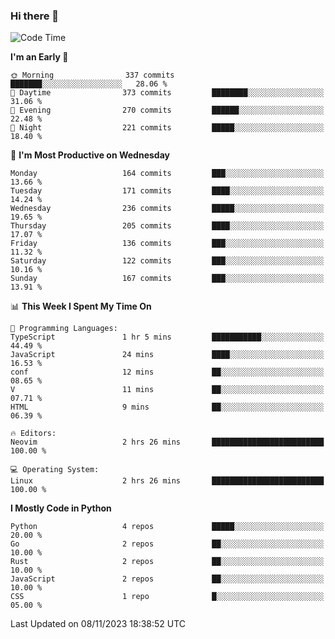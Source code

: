 ### Hi there 👋
<!--START_SECTION:waka-->
![Code Time](http://img.shields.io/badge/Code%20Time-196%20hrs%2020%20mins-blue)

**I'm an Early 🐤** 

```text
🌞 Morning                337 commits         ███████░░░░░░░░░░░░░░░░░░   28.06 % 
🌆 Daytime                373 commits         ████████░░░░░░░░░░░░░░░░░   31.06 % 
🌃 Evening                270 commits         ██████░░░░░░░░░░░░░░░░░░░   22.48 % 
🌙 Night                  221 commits         █████░░░░░░░░░░░░░░░░░░░░   18.40 % 
```
📅 **I'm Most Productive on Wednesday** 

```text
Monday                   164 commits         ███░░░░░░░░░░░░░░░░░░░░░░   13.66 % 
Tuesday                  171 commits         ████░░░░░░░░░░░░░░░░░░░░░   14.24 % 
Wednesday                236 commits         █████░░░░░░░░░░░░░░░░░░░░   19.65 % 
Thursday                 205 commits         ████░░░░░░░░░░░░░░░░░░░░░   17.07 % 
Friday                   136 commits         ███░░░░░░░░░░░░░░░░░░░░░░   11.32 % 
Saturday                 122 commits         ███░░░░░░░░░░░░░░░░░░░░░░   10.16 % 
Sunday                   167 commits         ███░░░░░░░░░░░░░░░░░░░░░░   13.91 % 
```


📊 **This Week I Spent My Time On** 

```text
💬 Programming Languages: 
TypeScript               1 hr 5 mins         ███████████░░░░░░░░░░░░░░   44.49 % 
JavaScript               24 mins             ████░░░░░░░░░░░░░░░░░░░░░   16.53 % 
conf                     12 mins             ██░░░░░░░░░░░░░░░░░░░░░░░   08.65 % 
V                        11 mins             ██░░░░░░░░░░░░░░░░░░░░░░░   07.71 % 
HTML                     9 mins              ██░░░░░░░░░░░░░░░░░░░░░░░   06.39 % 

🔥 Editors: 
Neovim                   2 hrs 26 mins       █████████████████████████   100.00 % 

💻 Operating System: 
Linux                    2 hrs 26 mins       █████████████████████████   100.00 % 
```

**I Mostly Code in Python** 

```text
Python                   4 repos             █████░░░░░░░░░░░░░░░░░░░░   20.00 % 
Go                       2 repos             ██░░░░░░░░░░░░░░░░░░░░░░░   10.00 % 
Rust                     2 repos             ██░░░░░░░░░░░░░░░░░░░░░░░   10.00 % 
JavaScript               2 repos             ██░░░░░░░░░░░░░░░░░░░░░░░   10.00 % 
CSS                      1 repo              █░░░░░░░░░░░░░░░░░░░░░░░░   05.00 % 
```




 Last Updated on 08/11/2023 18:38:52 UTC
<!--END_SECTION:waka-->

<!--
**YoganshSharma/YoganshSharma** is a ✨ _special_ ✨ repository because its `README.md` (this file) appears on your GitHub profile.

Here are some ideas to get you started:

- 🔭 I’m currently working on ...
- 🌱 I’m currently learning ...
- 👯 I’m looking to collaborate on ...
- 🤔 I’m looking for help with ...
- 💬 Ask me about ...
- 📫 How to reach me: ...
- 😄 Pronouns: ...
- ⚡ Fun fact: ...
-->
